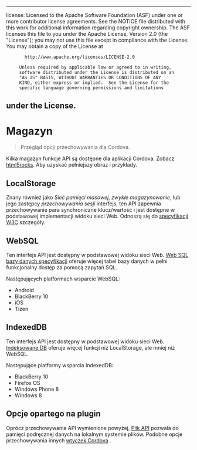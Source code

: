 * * *

license: Licensed to the Apache Software Foundation (ASF) under one or more contributor license agreements. See the NOTICE file distributed with this work for additional information regarding copyright ownership. The ASF licenses this file to you under the Apache License, Version 2.0 (the "License"); you may not use this file except in compliance with the License. You may obtain a copy of the License at

           http://www.apache.org/licenses/LICENSE-2.0
    
         Unless required by applicable law or agreed to in writing,
         software distributed under the License is distributed on an
         "AS IS" BASIS, WITHOUT WARRANTIES OR CONDITIONS OF ANY
         KIND, either express or implied.  See the License for the
         specific language governing permissions and limitations
    

## under the License.

# Magazyn

> Przegląd opcji przechowywania dla Cordova.

Kilka magazyn funkcje API są dostępne dla aplikacji Cordova. Zobacz [html5rocks][1]. Aby uzyskać pełniejszy obraz i przykłady.

 [1]: http://www.html5rocks.com/en/features/storage

## LocalStorage

Znany również jako *Sieć pamięci masowej*, *zwykłe magazynowanie*, lub jego zastępcy *przechowywania sesji* interfejs, ten API zapewnia przechowywanie para synchroniczne klucz/wartość i jest dostępne w podstawowej implementacji widoku sieci Web. Odnoszą się do [specyfikacji W3C][2] szczegóły.

 [2]: http://www.w3.org/TR/webstorage/

## WebSQL

Ten interfejs API jest dostępny w podstawowej widoku sieci Web. [Web SQL bazy danych specyfikacji][3] oferuje więcej tabel bazy danych w pełni funkcjonalny dostęp za pomocą zapytań SQL.

 [3]: http://dev.w3.org/html5/webdatabase/

Następujących platformach wsparcie WebSQL:

*   Android
*   BlackBerry 10
*   iOS
*   Tizen

## IndexedDB

Ten interfejs API jest dostępny w podstawowej widoku sieci Web. [Indeksowane DB][4] oferuje więcej funkcji niż LocalStorage, ale mniej niż WebSQL.

 [4]: http://www.w3.org/TR/IndexedDB/

Następujące platformy wsparcia IndexedDB:

*   BlackBerry 10
*   Firefox OS
*   Windows Phone 8
*   Windows 8

## Opcje opartego na plugin

Oprócz przechowywania API wymienione powyżej, [Plik API][5] pozwala do pamięci podręcznej danych na lokalnym systemie plików. Podobne opcje przechowywania innych [wtyczek Cordova][6] .

 [5]: https://github.com/apache/cordova-plugin-file/blob/master/doc/index.md
 [6]: http://plugins.cordova.io/